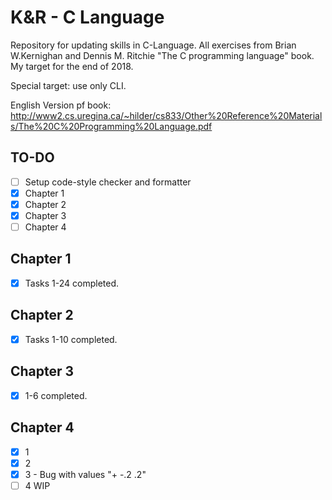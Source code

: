 # K&R - C Language

Repository for updating skills in C-Language. All exercises from Brian W.Kernighan and Dennis M. Ritchie "The C programming language" book. My target for the end of 2018.

Special target: use only CLI.

English Version pf book: <http://www2.cs.uregina.ca/~hilder/cs833/Other%20Reference%20Materials/The%20C%20Programming%20Language.pdf>

## TO-DO

- [ ] Setup code-style checker and formatter
- [x] Chapter 1
- [x] Chapter 2
- [x] Chapter 3
- [ ] Chapter 4

## Chapter 1

- [x] Tasks 1-24 completed.

## Chapter 2

- [x] Tasks 1-10 completed.

## Chapter 3

- [x] 1-6 completed.

## Chapter 4

- [x] 1
- [x] 2
- [x] 3 - Bug with values "+ -.2 .2"
- [ ] 4 WIP
